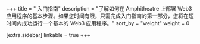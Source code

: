 +++
title = " 入门指南"
description = "了解如何在 Amphitheatre 上部署 Web3 应用程序的基本步骤。如果您时间有限，只需完成入门指南的第一部分，您将在短时间内成功运行一个基本的 Web3 应用程序。"
sort_by = "weight"
weight = 0

[extra.sidebar]
linkable = true
+++
